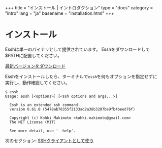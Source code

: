 +++
title = "インストール | イントロダクション"
type = "docs"
category = "intro"
lang = "ja"
basename = "installation.html"
+++

# インストール

Esshは単一のバイナリとして提供されています。 Esshをダウンロードして$PATHに配置してください。

[最新バージョンをダウンロード](https://github.com/kohkimakimoto/essh/releases/latest)

Esshをインストールしたら、ターミナルで`essh`を何もオプションを指定せずに実行し、動作確認してください。

~~~
$ essh
Usage: essh [<options>] [<ssh options and args...>]

  Essh is an extended ssh command.
  version 0.61.0 (5478ab70355f2133ad2a38b3207be9fb4beed76f)

  Copyright (c) Kohki Makimoto <kohki.makimoto@gmail.com>
  The MIT License (MIT)

  See more detail, use '--help'.

~~~

次のセクション: [SSHクライアントとして使う](using-as-a-ssh-client.html)
